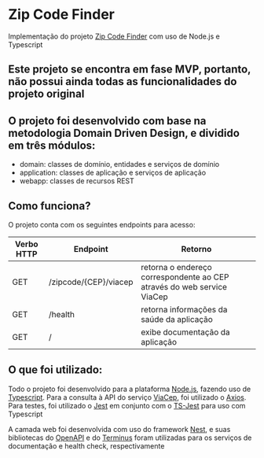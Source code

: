 # Zip Code Finder

Implementação do projeto [Zip Code Finder](https://github.com/andregcaires/zip-code-finder) com uso de Node.js e Typescript

## Este projeto se encontra em fase MVP, portanto, não possui ainda todas as funcionalidades do projeto original

## O projeto foi desenvolvido com base na metodologia Domain Driven Design, e dividido em três módulos: 
* domain: classes de domínio, entidades e serviços de domínio
* application: classes de aplicação e serviços de aplicação
* webapp: classes de recursos REST

## Como funciona?
O projeto conta com os seguintes endpoints para acesso:

| Verbo HTTP  | Endpoint                      | Retorno                                                                        |
|-------------|-------------------------------|--------------------------------------------------------------------------------|
| GET         | /zipcode/{CEP}/viacep         | retorna o endereço correspondente ao CEP através do web service ViaCep        |
| GET         | /health                       | retorna informações da saúde da aplicação                                      |
| GET         | /                             | exibe documentação da aplicação                                                |

## O que foi utilizado: 

Todo o projeto foi desenvolvido para a plataforma [Node.js](https://nodejs.org/en/), fazendo uso de [Typescript](https://www.typescriptlang.org/). Para a consulta à API do serviço [ViaCep](https://viacep.com.br/), foi utilizado o [Axios](https://github.com/axios/axios). Para testes, foi utilizado o [Jest](https://jestjs.io/) em conjunto com o [TS-Jest](https://kulshekhar.github.io/ts-jest/) para uso com Typescript

A camada web foi desenvolvida com uso do framework [Nest](https://nestjs.com/), e suas bibliotecas do [OpenAPI](https://docs.nestjs.com/openapi/introduction) e do [Terminus](https://docs.nestjs.com/recipes/terminus) foram utilizadas para os serviços de documentação e health check, respectivamente
